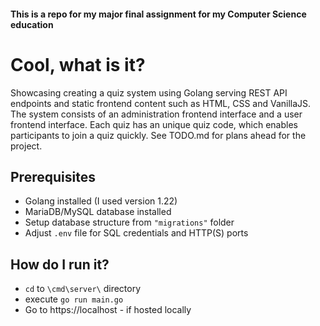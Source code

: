 #### This is a repo for my major final assignment for my Computer Science education

# Cool, what is it?
Showcasing creating a quiz system using Golang serving REST API endpoints and static frontend content such as HTML, CSS and VanillaJS.
The system consists of an administration frontend interface and a user frontend interface.
Each quiz has an unique quiz code, which enables participants to join a quiz quickly.
See TODO.md for plans ahead for the project.

## Prerequisites
- Golang installed (I used version 1.22)
- MariaDB/MySQL database installed
- Setup database structure from `"migrations"` folder
- Adjust `.env` file for SQL credentials and HTTP(S) ports

## How do I run it?
- `cd` to `\cmd\server\` directory
- execute `go run main.go`
- Go to https://localhost - if hosted locally

